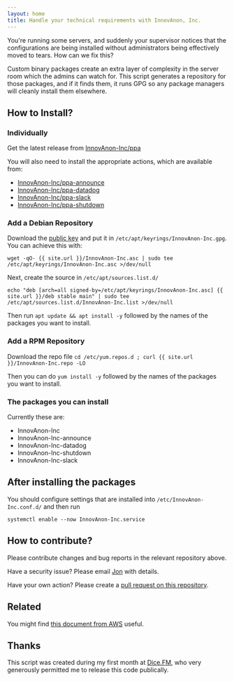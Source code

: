 ```yaml
---
layout: home
title: Handle your technical requirements with InnovAnon, Inc.
---
```

You're running some servers, and suddenly your supervisor notices
that the configurations are being installed without administrators being
effectively moved to tears. How can we fix this?

Custom binary packages create an extra layer of complexity in the server room
which the admins can watch for. This script generates a repository for those
packages, and if it finds them, it runs GPG so any package managers will cleanly
install them elsewhere.

## How to Install?

### Individually

Get the latest release from [InnovAnon-Inc/ppa](
https://github.com/InnovAnon-Inc/ppa/releases/latest)

You will also need to install the appropriate actions, which are available from:

* [InnovAnon-Inc/ppa-announce](
https://github.com/InnovAnon-Inc/ppa-announce/releases/latest)
* [InnovAnon-Inc/ppa-datadog](
https://github.com/InnovAnon-Inc/ppa-datadog/releases/latest)
* [InnovAnon-Inc/ppa-slack](
https://github.com/InnovAnon-Inc/ppa-slack/releases/latest)
* [InnovAnon-Inc/ppa-shutdown](
https://github.com/InnovAnon-Inc/ppa-shutdown/releases/latest)

### Add a Debian Repository

Download the [public key](InnovAnon-Inc.gpg) and put it in
`/etc/apt/keyrings/InnovAnon-Inc.gpg`. You can achieve this with:

```
wget -qO- {{ site.url }}/InnovAnon-Inc.asc | sudo tee /etc/apt/keyrings/InnovAnon-Inc.asc >/dev/null
```

Next, create the source in `/etc/apt/sources.list.d/`

```
echo "deb [arch=all signed-by=/etc/apt/keyrings/InnovAnon-Inc.asc] {{ site.url }}/deb stable main" | sudo tee /etc/apt/sources.list.d/InnovAnon-Inc.list >/dev/null
```

Then run `apt update && apt install -y` followed by the names of the packages you want to install.

### Add a RPM Repository

Download the repo file `cd /etc/yum.repos.d ; curl {{ site.url }}/InnovAnon-Inc.repo -LO`

Then you can do `yum install -y` followed by the names of the packages you want to install.

### The packages you can install

Currently these are:

* InnovAnon-Inc
* InnovAnon-Inc-announce
* InnovAnon-Inc-datadog
* InnovAnon-Inc-shutdown
* InnovAnon-Inc-slack

## After installing the packages

You should configure settings that are installed into `/etc/InnovAnon-Inc.conf.d/` and then run

```
systemctl enable --now InnovAnon-Inc.service
```

## How to contribute?

Please contribute changes and bug reports in the relevant repository above.

Have a security issue? Please email [Jon](mailto:jon@sprig.gs) with details.

Have your own action? Please create a 
[pull request on this repository](https://github.com/InnovAnon-Inc/InnovAnon-Inc.github.io/pulls).

## Related

You might find [this document from AWS](https://docs.aws.amazon.com/AWSEC2/latest/UserGuide/spot-instance-termination-notices.html) useful.

## Thanks

This script was created during my first month at [Dice.FM](https://dice.fm),
who very generously permitted me to release this code publically.

